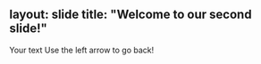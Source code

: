  layout: slide
title: "Welcome to our second slide!"
---
Your text
Use the left arrow to go back!
 

